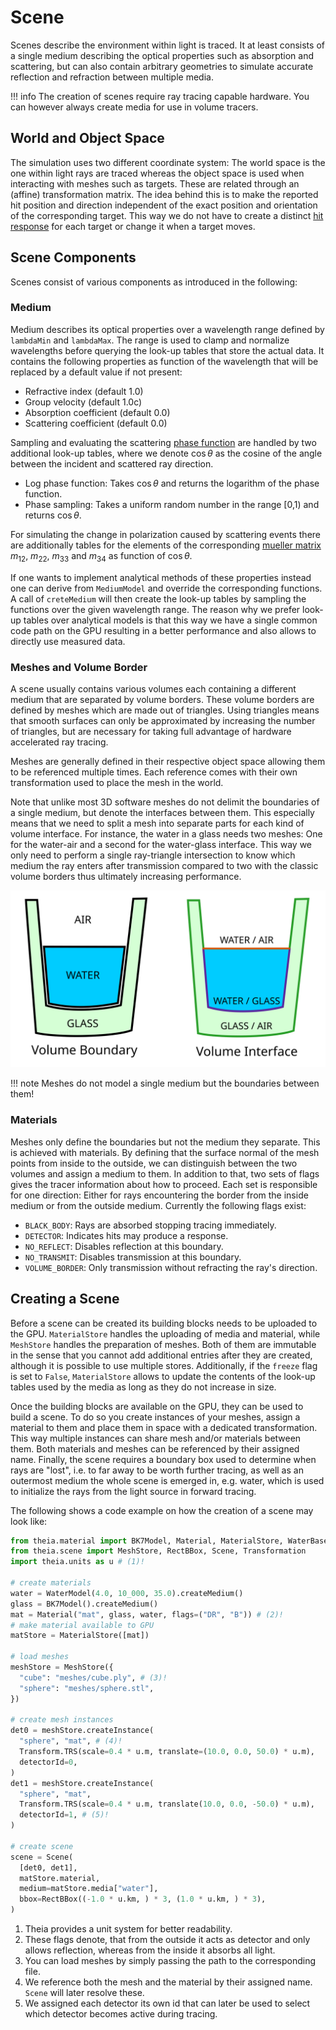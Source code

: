 # Scene

Scenes describe the environment within light is traced. It at least consists of
a single medium describing the optical properties such as absorption and
scattering, but can also contain arbitrary geometries to simulate accurate
reflection and refraction between multiple media.

!!! info
    The creation of scenes require ray tracing capable hardware. You can however
    always create media for use in volume tracers.

## World and Object Space

The simulation uses two different coordinate system: The world space is the one
within light rays are traced whereas the object space is used when interacting
with meshes such as targets. These are related through an (affine)
transformation matrix. The idea behind this is to make the reported hit position
and direction independent of the exact position and orientation of the
corresponding target. This way we do not have to create a distinct
[hit response](pipeline/components.md#hit-response) for each target or change it
when a target moves.

## Scene Components

Scenes consist of various components as introduced in the following:

### Medium

Medium describes its optical properties over a wavelength range defined by
`lambdaMin` and `lambdaMax`. The range is used to clamp and normalize
wavelengths before querying the look-up tables that store the actual data.
It contains the following properties as function of the wavelength that will be
replaced by a default value if not present:

- Refractive index (default 1.0)
- Group velocity (default 1.0c)
- Absorption coefficient (default 0.0)
- Scattering coefficient (default 0.0)

Sampling and evaluating the scattering [phase function](model.md#volume-scattering)
are handled by two additional look-up tables, where we denote $\cos\theta$ as
the cosine of the angle between the incident and scattered ray direction.

- Log phase function: Takes $\cos\theta$ and returns the logarithm of the phase
  function.
- Phase sampling: Takes a uniform random number in the range [0,1) and returns
  $\cos\theta$.

For simulating the change in polarization caused by scattering events there are
additionally tables for the elements of the corresponding
[mueller matrix](polarization.md#mueller-matrices) $m_{12}$, $m_{22}$, $m_{33}$
and $m_{34}$ as function of $\cos\theta$.

If one wants to implement analytical methods of these properties instead one
can derive from `MediumModel` and override the corresponding functions. A call
of `creteMedium` will then create the look-up tables by sampling the functions
over the given wavelength range. The reason why we prefer look-up tables over
analytical models is that this way we have a single common code path on the GPU
resulting in a better performance and also allows to directly use measured data.

### Meshes and Volume Border

A scene usually contains various volumes each containing a different medium that
are separated by volume borders. These volume borders are defined by meshes
which are made out of triangles. Using triangles means that smooth surfaces can
only be approximated by increasing the number of triangles, but are necessary
for taking full advantage of hardware accelerated ray tracing.

Meshes are generally defined in their respective object space allowing them to
be referenced multiple times. Each reference comes with their own transformation
used to place the mesh in the world.

Note that unlike most 3D software meshes do not delimit the boundaries of a
single medium, but denote the interfaces between them. This especially means
that we need to split a mesh into separate parts for each kind of volume
interface. For instance, the water in a glass needs two meshes: One for the
water-air and a second for the water-glass interface. This way we only need to
perform a single ray-triangle intersection to know which medium the ray enters
after transmission compared to two with the classic volume borders thus
ultimately increasing performance.

![volume border illustration](images/volume_interface.svg)

!!! note
    Meshes do not model a single medium but the boundaries between them!

### Materials

Meshes only define the boundaries but not the medium they separate. This is
achieved with materials. By defining that the surface normal of the mesh points
from inside to the outside, we can distinguish between the two volumes and
assign a medium to them. In addition to that, two sets of flags gives the tracer
information about how to proceed. Each set is responsible for one direction:
Either for rays encountering the border from the inside medium or from the
outside medium. Currently the following flags exist:

- `BLACK_BODY`: Rays are absorbed stopping tracing immediately.
- `DETECTOR`: Indicates hits may produce a response.
- `NO_REFLECT`: Disables reflection at this boundary.
- `NO_TRANSMIT`: Disables transmission at this boundary.
- `VOLUME_BORDER`: Only transmission without refracting the ray's direction.

## Creating a Scene

Before a scene can be created its building blocks needs to be uploaded to the
GPU. `MaterialStore` handles the uploading of media and material, while
`MeshStore` handles the preparation of meshes. Both of them are immutable in the
sense that you cannot add additional entries after they are created, although
it is possible to use multiple stores. Additionally, if the `freeze` flag is set
to `False`, `MaterialStore` allows to update the contents of the look-up tables
used by the media as long as they do not increase in size.

Once the building blocks are available on the GPU, they can be used to build a
scene. To do so you create instances of your meshes, assign a material to them
and place them in space with a dedicated transformation. This way multiple
instances can share mesh and/or materials between them. Both materials and
meshes can be referenced by their assigned name. Finally, the scene requires a
boundary box used to determine when rays are "lost", i.e. to far away to be
worth further tracing, as well as an outermost medium the whole scene is emerged
in, e.g. water, which is used to initialize the rays from the light source in
forward tracing.

The following shows a code example on how the creation of a scene may look like:

```python title="How to create a scene"
from theia.material import BK7Model, Material, MaterialStore, WaterBaseModel
from theia.scene import MeshStore, RectBBox, Scene, Transformation
import theia.units as u # (1)!

# create materials
water = WaterModel(4.0, 10_000, 35.0).createMedium()
glass = BK7Model().createMedium()
mat = Material("mat", glass, water, flags=("DR", "B")) # (2)!
# make material available to GPU
matStore = MaterialStore([mat])

# load meshes
meshStore = MeshStore({
  "cube": "meshes/cube.ply", # (3)!
  "sphere": "meshes/sphere.stl",
})

# create mesh instances
det0 = meshStore.createInstance(
  "sphere", "mat", # (4)!
  Transform.TRS(scale=0.4 * u.m, translate=(10.0, 0.0, 50.0) * u.m),
  detectorId=0,
)
det1 = meshStore.createInstance(
  "sphere", "mat",
  Transform.TRS(scale=0.4 * u.m, translate(10.0, 0.0, -50.0) * u.m),
  detectorId=1, # (5)!
)

# create scene
scene = Scene(
  [det0, det1],
  matStore.material,
  medium=matStore.media["water"],
  bbox=RectBBox((-1.0 * u.km, ) * 3, (1.0 * u.km, ) * 3),
)
```

1. Theia provides a unit system for better readability.
2. These flags denote, that from the outside it acts as detector and only allows
   reflection, whereas from the inside it absorbs all light.
3. You can load meshes by simply passing the path to the corresponding file.
4. We reference both the mesh and the material by their assigned name. `Scene`
   will later resolve these.
5. We assigned each detector its own id that can later be used to select which
   detector becomes active during tracing.
